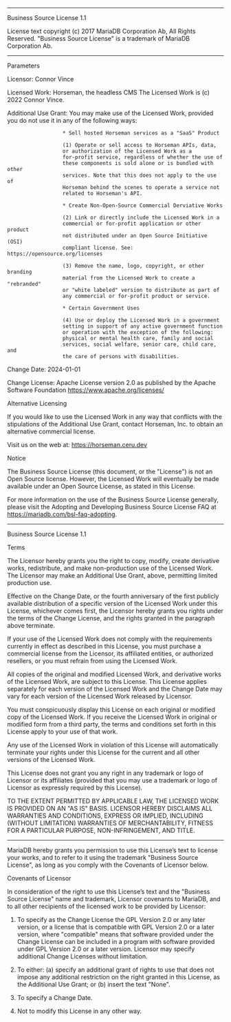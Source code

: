 -----------------------------------------------------------------------------

Business Source License 1.1

License text copyright (c) 2017 MariaDB Corporation Ab, All Rights Reserved.
"Business Source License" is a trademark of MariaDB Corporation Ab.

-----------------------------------------------------------------------------

Parameters

Licensor:             Connor Vince

Licensed Work:        Horseman, the headless CMS
                      The Licensed Work is (c) 2022 Connor Vince.
                      
Additional Use Grant: You may make use of the Licensed Work, provided you
                      do not use it in any of the following ways:
                      

                      * Sell hosted Horseman services as a "SaaS" Product

                      (1) Operate or sell access to Horseman APIs, data,
                      or authorization of the Licensed Work as a
                      for-profit service, regardless of whether the use of
                      these components is sold alone or is bundled with other
                      services. Note that this does not apply to the use of
                      Horseman behind the scenes to operate a service not
                      related to Horseman's API.

                      * Create Non-Open-Source Commercial Derviative Works

                      (2) Link or directly include the Licensed Work in a
                      commercial or for-profit application or other product
                      not distributed under an Open Source Initiative (OSI)
                      compliant license. See: https://opensource.org/licenses

                      (3) Remove the name, logo, copyright, or other branding
                      material from the Licensed Work to create a "rebranded"
                      or "white labeled" version to distribute as part of
                      any commercial or for-profit product or service.

                      * Certain Government Uses

                      (4) Use or deploy the Licensed Work in a government
                      setting in support of any active government function
                      or operation with the exception of the following:
                      physical or mental health care, family and social
                      services, social welfare, senior care, child care, and
                      the care of persons with disabilities.

Change Date:          2024-01-01

Change License:       Apache License version 2.0 as published by the Apache
                      Software Foundation
											https://www.apache.org/licenses/

Alternative Licensing

If you would like to use the Licensed Work in any way that conflicts with
the stipulations of the Additional Use Grant, contact Horseman, Inc. to
obtain an alternative commercial license.

Visit us on the web at: https://horseman.ceru.dev

Notice

The Business Source License (this document, or the "License") is not an Open
Source license. However, the Licensed Work will eventually be made available
under an Open Source License, as stated in this License.

For more information on the use of the Business Source License generally,
please visit the Adopting and Developing Business Source License FAQ at
https://mariadb.com/bsl-faq-adopting.

-----------------------------------------------------------------------------

Business Source License 1.1

Terms

The Licensor hereby grants you the right to copy, modify, create derivative
works, redistribute, and make non-production use of the Licensed Work. The
Licensor may make an Additional Use Grant, above, permitting limited
production use.

Effective on the Change Date, or the fourth anniversary of the first publicly
available distribution of a specific version of the Licensed Work under this
License, whichever comes first, the Licensor hereby grants you rights under
the terms of the Change License, and the rights granted in the paragraph
above terminate.

If your use of the Licensed Work does not comply with the requirements
currently in effect as described in this License, you must purchase a
commercial license from the Licensor, its affiliated entities, or authorized
resellers, or you must refrain from using the Licensed Work.

All copies of the original and modified Licensed Work, and derivative works
of the Licensed Work, are subject to this License. This License applies
separately for each version of the Licensed Work and the Change Date may vary
for each version of the Licensed Work released by Licensor.

You must conspicuously display this License on each original or modified copy
of the Licensed Work. If you receive the Licensed Work in original or
modified form from a third party, the terms and conditions set forth in this
License apply to your use of that work.

Any use of the Licensed Work in violation of this License will automatically
terminate your rights under this License for the current and all other
versions of the Licensed Work.

This License does not grant you any right in any trademark or logo of
Licensor or its affiliates (provided that you may use a trademark or logo of
Licensor as expressly required by this License).

TO THE EXTENT PERMITTED BY APPLICABLE LAW, THE LICENSED WORK IS PROVIDED ON
AN "AS IS" BASIS. LICENSOR HEREBY DISCLAIMS ALL WARRANTIES AND CONDITIONS,
EXPRESS OR IMPLIED, INCLUDING (WITHOUT LIMITATION) WARRANTIES OF
MERCHANTABILITY, FITNESS FOR A PARTICULAR PURPOSE, NON-INFRINGEMENT, AND
TITLE.

-----------------------------------------------------------------------------

MariaDB hereby grants you permission to use this License’s text to license
your works, and to refer to it using the trademark "Business Source License",
as long as you comply with the Covenants of Licensor below.

Covenants of Licensor

In consideration of the right to use this License’s text and the "Business
Source License" name and trademark, Licensor covenants to MariaDB, and to all
other recipients of the licensed work to be provided by Licensor:

1. To specify as the Change License the GPL Version 2.0 or any later version,
   or a license that is compatible with GPL Version 2.0 or a later version,
   where "compatible" means that software provided under the Change License can
   be included in a program with software provided under GPL Version 2.0 or a
   later version. Licensor may specify additional Change Licenses without
   limitation.

2. To either: (a) specify an additional grant of rights to use that does not
   impose any additional restriction on the right granted in this License, as
   the Additional Use Grant; or (b) insert the text "None".

3. To specify a Change Date.

4. Not to modify this License in any other way.